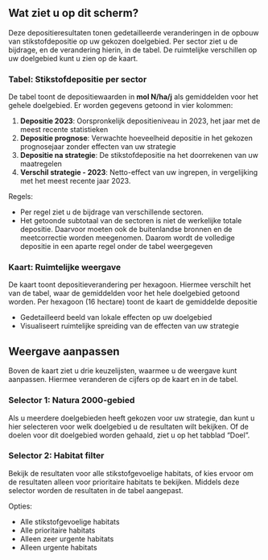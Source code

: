 ## **Wat ziet u op dit scherm?**

Deze depositieresultaten tonen gedetailleerde veranderingen in de opbouw van stikstofdepositie op uw gekozen doelgebied. Per sector ziet u de bijdrage, en de verandering hierin, in de tabel. De ruimtelijke verschillen op uw doelgebied kunt u zien op de kaart.

### **Tabel: Stikstofdepositie per sector**

De tabel toont de depositiewaarden in **mol N/ha/j** als gemiddelden voor het gehele doelgebied. Er worden gegevens getoond in vier kolommen:

1. **Depositie 2023**: Oorspronkelijk depositieniveau in 2023, het jaar met de meest recente statistieken  
2. **Depositie prognose**: Verwachte hoeveelheid depositie in het gekozen prognosejaar zonder effecten van uw strategie  
3. **Depositie na strategie**: De stikstofdepositie na het doorrekenen van uw maatregelen  
4. **Verschil strategie \- 2023**: Netto-effect van uw ingrepen, in vergelijking met het meest recente jaar 2023\.

Regels:

* Per regel ziet u de bijdrage van verschillende sectoren.  
* Het getoonde subtotaal van de sectoren is niet de werkelijke totale depositie. Daarvoor moeten ook de buitenlandse bronnen en de meetcorrectie worden meegenomen. Daarom wordt de volledige depositie in een aparte regel onder de tabel weergegeven

### **Kaart: Ruimtelijke weergave**

De kaart toont depositieverandering per hexagoon. Hiermee verschilt het van de tabel, waar de gemiddelden voor het hele doelgebied getoond worden. Per hexagoon (16 hectare) toont de kaart de gemiddelde depositie

* Gedetailleerd beeld van lokale effecten op uw doelgebied  
* Visualiseert ruimtelijke spreiding van de effecten van uw strategie

## **Weergave aanpassen**

Boven de kaart ziet u drie keuzelijsten, waarmee u de weergave kunt aanpassen. Hiermee veranderen de cijfers op de kaart en in de tabel.

### **Selector 1: Natura 2000-gebied**

Als u meerdere doelgebieden heeft gekozen voor uw strategie, dan kunt u hier selecteren voor welk doelgebied u de resultaten wilt bekijken. Of de doelen voor dit doelgebied worden gehaald, ziet u op het tabblad “Doel”.

### **Selector 2: Habitat filter**

Bekijk de resultaten voor alle stikstofgevoelige habitats, of kies ervoor om de resultaten alleen voor prioritaire habitats te bekijken. Middels deze selector worden de resultaten in de tabel aangepast.

Opties:

* Alle stikstofgevoelige habitats  
* Alle prioritaire habitats  
* Alleen zeer urgente habitats  
* Alleen urgente habitats
